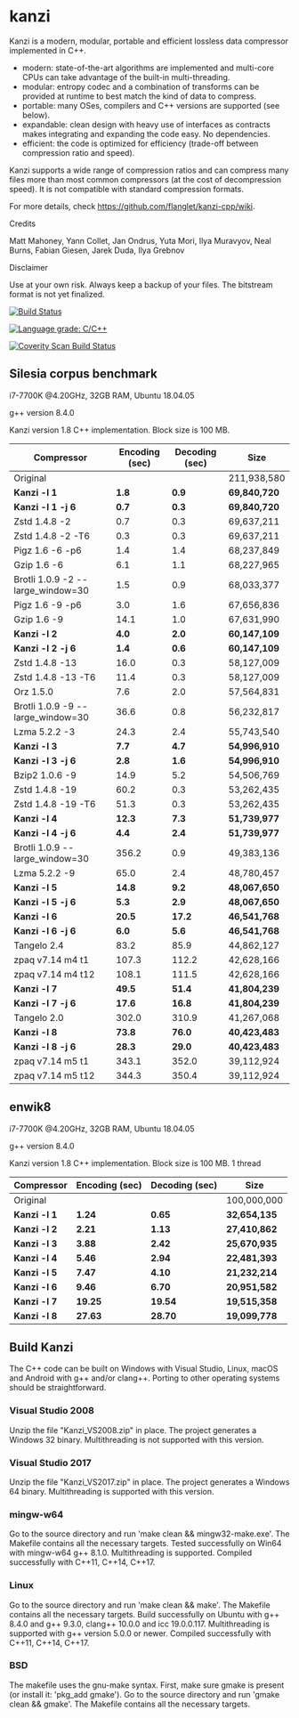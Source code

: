 kanzi
=====


Kanzi is a modern, modular, portable and efficient lossless data compressor implemented in C++.

* modern: state-of-the-art algorithms are implemented and multi-core CPUs can take advantage of the built-in multi-threading.
* modular: entropy codec and a combination of transforms can be provided at runtime to best match the kind of data to compress.
* portable: many OSes, compilers and C++ versions are supported (see below).
* expandable: clean design with heavy use of interfaces as contracts makes integrating and expanding the code easy. No dependencies.
* efficient: the code is optimized for efficiency (trade-off between compression ratio and speed).

Kanzi supports a wide range of compression ratios and can compress many files more than most common compressors (at the cost of decompression speed).
It is not compatible with standard compression formats.



For more details, check https://github.com/flanglet/kanzi-cpp/wiki.

Credits

Matt Mahoney,
Yann Collet,
Jan Ondrus,
Yuta Mori,
Ilya Muravyov,
Neal Burns,
Fabian Giesen,
Jarek Duda, 
Ilya Grebnov

Disclaimer

Use at your own risk. Always keep a backup of your files. The bitstream format is not yet finalized.

[![Build Status](https://travis-ci.org/flanglet/kanzi-cpp.svg?branch=master)](https://travis-ci.org/flanglet/kanzi-cpp)

[![Language grade: C/C++](https://img.shields.io/lgtm/grade/cpp/g/flanglet/kanzi-cpp.svg?logo=lgtm&logoWidth=18)](https://lgtm.com/projects/g/flanglet/kanzi-cpp/context:cpp)

<a href="https://scan.coverity.com/projects/flanglet-kanzi-cpp">
  <img alt="Coverity Scan Build Status"
       src="https://img.shields.io/coverity/scan/16859.svg"/>
</a>


Silesia corpus benchmark
-------------------------

i7-7700K @4.20GHz, 32GB RAM, Ubuntu 18.04.05

g++ version 8.4.0

Kanzi version 1.8 C++ implementation. Block size is 100 MB. 


|        Compressor               | Encoding (sec)  | Decoding (sec)  |    Size          |
|---------------------------------|-----------------|-----------------|------------------|
|Original     	                  |                 |                 |   211,938,580    |	
|**Kanzi -l 1**                   |  	   **1.8** 	  |     **0.9**     |  **69,840,720**  |
|**Kanzi -l 1 -j 6**              |  	   **0.7** 	  |     **0.3**     |  **69,840,720**  |
|Zstd 1.4.8 -2                    |	       0.7      |       0.3       |    69,637,211    |
|Zstd 1.4.8 -2 -T6                |	       0.3      |       0.3       |    69,637,211    |
|Pigz 1.6	-6 -p6                  |        1.4      |       1.4       |    68,237,849    |        
|Gzip 1.6	-6                      |        6.1      |       1.1       |    68,227,965    |        
|Brotli 1.0.9 -2 --large_window=30|        1.5      |       0.9       |    68,033,377    |
|Pigz 1.6	-9 -p6                  |        3.0      |       1.6       |    67,656,836    |        
|Gzip 1.6	-9                      |       14.1      |       1.0       |    67,631,990    |        
|**Kanzi -l 2**                   |	     **4.0**	  |     **2.0**     |  **60,147,109**  |
|**Kanzi -l 2 -j 6**              |	     **1.4**	  |     **0.6**     |  **60,147,109**  |
|Zstd 1.4.8 -13                   |	      16.0      |       0.3       |    58,127,009    |
|Zstd 1.4.8 -13 -T6               |	      11.4      |       0.3       |    58,127,009    |
|Orz 1.5.0                        |	       7.6      |       2.0       |    57,564,831    |
|Brotli 1.0.9 -9 --large_window=30|       36.6      |       0.8       |    56,232,817    |
|Lzma 5.2.2 -3  	                |       24.3	    |       2.4       |    55,743,540    |
|**Kanzi -l 3**                   |	     **7.7**	  |     **4.7**     |  **54,996,910**  |
|**Kanzi -l 3 -j 6**              |	     **2.8**	  |     **1.6**     |  **54,996,910**  |
|Bzip2 1.0.6 -9	                  |       14.9      |       5.2       |    54,506,769	   |
|Zstd 1.4.8 -19	                  |       60.2      |       0.3       |    53,262,435    |
|Zstd 1.4.8 -19	-T6               |       51.3      |       0.3       |    53,262,435    |
|**Kanzi -l 4**                   |	    **12.3**	  |     **7.3**     |  **51,739,977**  |
|**Kanzi -l 4 -j 6**              |      **4.4**    |     **2.4**     |  **51,739,977**  |
|Brotli 1.0.9 --large_window=30   |      356.2	    |       0.9       |    49,383,136    |
|Lzma 5.2.2 -9                    |       65.0	    |       2.4       |    48,780,457    |
|**Kanzi -l 5**	                  |     **14.8**    |     **9.2**     |  **48,067,650**  |
|**Kanzi -l 5 -j 6**              |      **5.3**    |     **2.9**     |  **48,067,650**  |
|**Kanzi -l 6**                   |     **20.5**	  |    **17.2**     |  **46,541,768**  |
|**Kanzi -l 6 -j 6**              |      **6.0**	  |     **5.6**     |  **46,541,768**  |
|Tangelo 2.4	                    |       83.2      |      85.9       |    44,862,127    |
|zpaq v7.14 m4 t1                 |      107.3	    |     112.2       |    42,628,166    |
|zpaq v7.14 m4 t12                |      108.1	    |     111.5       |    42,628,166    |
|**Kanzi -l 7**                   |     **49.5**	  |    **51.4**     |  **41,804,239**  |
|**Kanzi -l 7 -j 6**              |     **17.6**	  |    **16.8**     |  **41,804,239**  |
|Tangelo 2.0	                    |      302.0    	|     310.9       |    41,267,068    |
|**Kanzi -l 8**                   |     **73.8**	  |    **76.0**     |  **40,423,483**  |
|**Kanzi -l 8 -j 6**              |     **28.3**	  |    **29.0**     |  **40,423,483**  |
|zpaq v7.14 m5 t1                 |	     343.1	    |     352.0       |    39,112,924    |
|zpaq v7.14 m5 t12                |	     344.3	    |     350.4       |    39,112,924    |



enwik8
-------

i7-7700K @4.20GHz, 32GB RAM, Ubuntu 18.04.05

g++ version 8.4.0

Kanzi version 1.8 C++ implementation. Block size is 100 MB. 1 thread


|        Compressor           | Encoding (sec)  | Decoding (sec)  |    Size          |
|-----------------------------|-----------------|-----------------|------------------|
|Original     	              |                 |                 |   100,000,000    |	
|**Kanzi -l 1**               |  	  **1.24** 	  |    **0.65**     |  **32,654,135**  |
|**Kanzi -l 2**               |     **2.21**    |    **1.13**     |  **27,410,862**  |        
|**Kanzi -l 3**               |	    **3.88**    |    **2.42**     |  **25,670,935**  |
|**Kanzi -l 4**               |	    **5.46**	  |    **2.94**     |  **22,481,393**  |
|**Kanzi -l 5**               |	    **7.47**	  |    **4.10**     |  **21,232,214**  |
|**Kanzi -l 6**               |	    **9.46**	  |    **6.70**     |  **20,951,582**  |
|**Kanzi -l 7**               |	   **19.25**	  |   **19.54**     |  **19,515,358**  |
|**Kanzi -l 8**               |	   **27.63**	  |   **28.70**     |  **19,099,778**  |


Build Kanzi
-----------

The C++ code can be built on Windows with Visual Studio, Linux, macOS and Android with g++ and/or clang++.
Porting to other operating systems should be straightforward.

### Visual Studio 2008
Unzip the file "Kanzi_VS2008.zip" in place.
The project generates a Windows 32 binary. Multithreading is not supported with this version.

### Visual Studio 2017
Unzip the file "Kanzi_VS2017.zip" in place.
The project generates a Windows 64 binary. Multithreading is supported with this version.

### mingw-w64
Go to the source directory and run 'make clean && mingw32-make.exe'. The Makefile contains 
all the necessary targets. Tested successfully on Win64 with mingw-w64 g++ 8.1.0. 
Multithreading is supported. Compiled successfully with C++11, C++14, C++17.

### Linux
Go to the source directory and run 'make clean && make'. The Makefile contains all the necessary
targets. Build successfully on Ubuntu with g++ 8.4.0 and g++ 9.3.0, clang++ 10.0.0
and icc 19.0.0.117. Multithreading is supported with g++ version 5.0.0 or newer.
Compiled successfully with C++11, C++14, C++17.

### BSD
The makefile uses the gnu-make syntax. First, make sure gmake is present (or install it: 'pkg_add gmake').
Go to the source directory and run 'gmake clean && gmake'. The Makefile contains all the necessary
targets.
